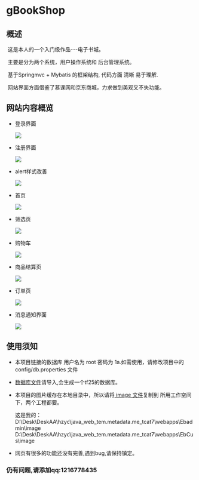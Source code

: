 # gBookShop

## 概述

​	这是本人的一个入门级作品---电子书城。

​	主要是分为两个系统，用户操作系统和 后台管理系统。

​	基于Springmvc + Mybatis 的框架结构, 代码方面 清晰 易于理解.

​	网站界面方面借鉴了慕课网和京东商城，力求做到美观又不失功能。

## 网站内容概览

* 登录界面	

  ![](http://ok6k0yytv.bkt.clouddn.com/%E7%99%BB%E5%BD%95%E7%95%8C%E9%9D%A2.PNG)

* 注册界面

  ![](http://ok6k0yytv.bkt.clouddn.com/%E6%B3%A8%E5%86%8C%E7%95%8C%E9%9D%A2.PNG)

* alert样式改善

  ![](http://ok6k0yytv.bkt.clouddn.com/alert%E6%A0%B7%E5%BC%8F%E6%94%B9%E5%96%84.PNG)

* 首页

  ![](http://ok6k0yytv.bkt.clouddn.com/%E9%A6%96%E9%A1%B5.PNG)

* 筛选页

  ![](http://ok6k0yytv.bkt.clouddn.com/%E7%AD%9B%E9%80%89%E9%A1%B5.PNG)

* 购物车

  ![](http://ok6k0yytv.bkt.clouddn.com/%E8%B4%AD%E7%89%A9%E8%BD%A6.PNG)

* 商品结算页

  ![](http://ok6k0yytv.bkt.clouddn.com/%E5%95%86%E5%93%81%E7%BB%93%E7%AE%97%E9%A1%B5.PNG)

* 订单页

  ![](http://ok6k0yytv.bkt.clouddn.com/%E8%AE%A2%E5%8D%95%E9%A1%B5%E9%9D%A2.PNG)

* 消息通知界面

  ![](http://ok6k0yytv.bkt.clouddn.com/%E6%B6%88%E6%81%AF%E9%80%9A%E7%9F%A5%E7%95%8C%E9%9D%A2.PNG)

## 使用须知

* 本项目链接的数据库 用户名为 root 密码为 1a.如需使用，请修改项目中的 config/db.properties 文件

* [数据库文件](http://ok6k0yytv.bkt.clouddn.com/beifen.sql)请导入,会生成一个tf25的数据库。

* 本项目的图片缓存在本地目录中，所以请将[ image 文件](http://ok6k0yytv.bkt.clouddn.com/image.zip)复制到 所用工作空间下，两个工程都要。

  	这是我的：D:\Desk\DeskAA\hzyc\java_web_tem\.metadata\.me_tcat7\webapps\Ebadmin\image
  	D:\Desk\DeskAA\hzyc\java_web_tem\.metadata\.me_tcat7\webapps\EbCus\image

* 网页有很多的功能还没有完善,遇到bug,请保持镇定。

### 仍有问题,请添加qq:1216778435

  ​


